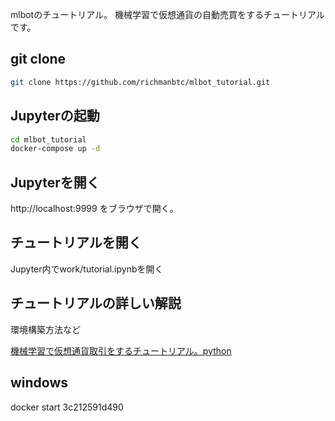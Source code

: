 mlbotのチュートリアル。
機械学習で仮想通貨の自動売買をするチュートリアルです。

## git clone

```bash
git clone https://github.com/richmanbtc/mlbot_tutorial.git
```

## Jupyterの起動

```bash
cd mlbot_tutorial
docker-compose up -d
```

## Jupyterを開く

http://localhost:9999 をブラウザで開く。

## チュートリアルを開く

Jupyter内でwork/tutorial.ipynbを開く

## チュートリアルの詳しい解説

環境構築方法など

[機械学習で仮想通貨取引をするチュートリアル。python](https://qiita.com/richmanbtc/items/05916384bf9d2b1e2f35)


## windows
docker start 3c212591d490
